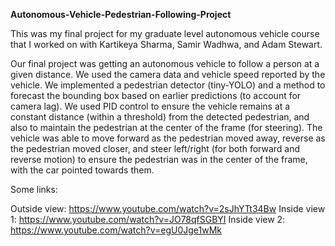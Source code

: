 **Autonomous-Vehicle-Pedestrian-Following-Project**

This was my final project for my graduate level autonomous vehicle course that I worked on with Kartikeya Sharma, Samir Wadhwa, and Adam Stewart.

Our final project was getting an autonomous vehicle to follow a person at a given distance. We used the camera data and vehicle speed reported by the vehicle. We implemented a pedestrian detector (tiny-YOLO) and a method to forecast the bounding box based on earlier predictions (to account for camera lag). We used PID control to ensure the vehicle remains at a constant distance (within a threshold) from the detected pedestrian, and also to maintain the pedestrian at the center of the frame (for steering). The vehicle was able to move forward as the pedestrian moved away, reverse as the pedestrian moved closer, and steer left/right (for both forward and reverse motion) to ensure the pedestrian was in the center of the frame, with the car pointed towards them.

Some links:

Outside view: https://www.youtube.com/watch?v=2sJhYTt34Bw
Inside view 1: https://www.youtube.com/watch?v=JO78qfSGBYI
Inside view 2: https://www.youtube.com/watch?v=egU0Jge1wMk
